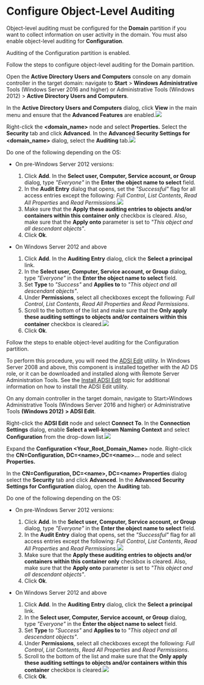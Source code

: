 # Configure Object-Level Auditing

Object-level  auditing must be configured for the **Domain** partition if you want to collect information on user activity in the domain. You must also enable object-level auditing for **Configuration**.

Auditing of the Configuration partition is enabled. 

Follow the steps  to configure object-level auditing for the Domain partition.

Open the **Active Directory Users and Computers** console on any domain controller in the target domain: navigate to **Start** &gt; **Windows Administrative** Tools (Windows Server 2016 and higher) or Administrative Tools (Windows 2012) &gt; **Active Directory Users and Computers**.

In the **Active Directory Users and Computers** dialog, click **View** in the main menu and ensure that the **Advanced Features**  are enabled.![](../../../Resources/Images/Auditor/ManualConfig/ManualConfig_ADUC_AdvSecWinServer2016.png)

Right-click the **&lt;domain\_name&gt;** node and select **Properties.** Select the **Security** tab and click **Advanced**. In the **Advanced Security Settings for &lt;domain\_name&gt;** dialog,  select the **Auditing** tab.![](../../../Resources/Images/Auditor/ManualConfig/ManualConfig_ADUC_AdvAuditing_WinServer2016.png)

Do one of the following depending on the OS:

- On pre-Windows Server 2012  versions:

    1. Click **Add**.  In the **Select user, Computer, Service account, or Group** dialog, type *"Everyone"* in the **Enter the object name to select** field.
    2. In the **Audit Entry** dialog that opens, set the *"Successful"* flag for all access entries except the following: *Full Control*, *List Contents*, *Read All Properties* and *Read Permissions*.![](../../../Resources/Images/Auditor/ManualConfig/ManualConfig_ObjectLevel_Entry2008.png)
    3. Make sure that the **Apply these auditing entries to objects and/or containers within this container only** checkbox is cleared. Also, make sure that the **Apply onto** parameter is set to *"This object and all descendant objects"*.
    4. Click **Ok**.
- On Windows Server 2012 and above

    1. Click **Add**. In the **Auditing Entry** dialog, click the **Select a principal** link.
    2. In the **Select user, Computer, Service account, or Group** dialog, type *"Everyone"* in the **Enter the object name to select** field.
    3. Set **Type** to *"Success"* and **Applies to** to *"This object and all descendant objects"*.
    4. Under **Permissions**, select all checkboxes except the following: *Full Control*, *List Contents*, *Read All Properties* and *Read Permissions*.
    5. Scroll to the bottom of the list and make sure that the **Only apply these auditing settings to objects and/or containers within this container** checkbox is cleared.![](../../../Resources/Images/Auditor/ManualConfig/ManualConfig_ObjectLevel_WinServer2016.png)
    6. Click **Ok**.

Follow the steps to enable object-level auditing for the Configuration partition.

To perform this procedure, you will need the [ADSI Edit](http://technet.microsoft.com/en-us/library/cc773354%28v=ws.10%29.aspx "ADSI Edit") utility. In Windows Server 2008  and above, this component is installed together with the AD DS role, or it can be downloaded and installed along with Remote Server Administration Tools. See the [Install ADSI Edit](/Configuration/AD/ADSI.md)  topic for additional information on how to install the ADSI Edit utility.

On any domain controller in the target domain, navigate to Start&gt;Windows Administrative Tools (Windows Server 2016 and higher) or Administrative Tools **(Windows 2012)**  **&gt; ADSI Edit**. 

Right-click the **ADSI Edit** node and select **Connect To**. In the **Connection Settings** dialog, enable **Select a well-known Naming Context** and select **Configuration** from the drop-down list.![](../../../Resources/Images/Auditor/ManualConfig/ManualConfig_ADSI_ConnectionWinServer2016.png)

Expand the **Configuration &lt;Your\_Root\_Domain\_Name&gt;** node. Right-click the **CN=Configuration, DC=&lt;name&gt;,DC=&lt;name&gt;…** node and select **Properties.**

In the **CN=Configuration, DC=&lt;name&gt;, DC=&lt;name&gt; Properties** dialog select the **Security** tab and click **Advanced**. In the **Advanced Security Settings for Configuration** dialog, open the **Auditing** tab.

 Do one of the following depending on the OS:

- On pre-Windows Server 2012 versions:

    1. Click **Add**.  In the **Select user, Computer, Service account, or Group** dialog, type *"Everyone"* in the **Enter the object name to select** field.
    2. In the **Audit Entry** dialog that opens, set the *"Successful"* flag for all access entries except the following: *Full Control*, *List Contents*, *Read All Properties* and *Read Permissions*.![](../../../Resources/Images/Auditor/ManualConfig/ManualConfig_ObjectLevel_Entry2008.png)
    3. Make sure that the **Apply these auditing entries to objects and/or containers within this container only** checkbox is cleared. Also, make sure that the **Apply onto** parameter is set to *"This object and all descendant objects"*.
    4. Click **Ok**.
- On Windows Server 2012 and above

    1. Click **Add**. In the **Auditing Entry** dialog, click the **Select a principal** link.
    2. In the **Select user, Computer, Service account, or Group** dialog, type *"Everyone"* in the **Enter the object name to select** field.
    3. Set **Type** to *"Success"* and **Applies to** to *"This object and all descendant objects"*.
    4. Under **Permissions**, select all checkboxes except the following: *Full Control*, *List Contents*, *Read All Properties* and *Read Permissions*.
    5. Scroll to the bottom of the list and make sure that the **Only apply these auditing settings to objects and/or containers within this container** checkbox is cleared.![](../../../Resources/Images/Auditor/ManualConfig/ManualConfig_ObjectLevel_WinServer2016.png)
    6. Click **Ok**.